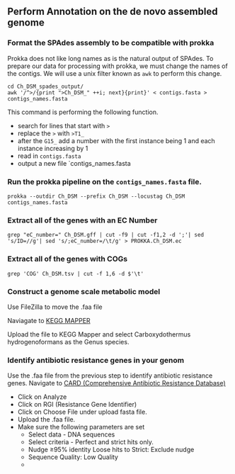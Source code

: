 ## Perform Annotation on the de novo assembled genome
### Format the SPAdes assembly to be compatible with prokka
Prokka does not like long names as is the natural output of SPAdes.  To prepare our data for processing with prokka, we must change the names of the contigs.  We will use a unix filter known as `awk` to perform this change.
```{BASH}
cd Ch_DSM_spades_output/
awk '/^>/{print ">Ch_DSM_" ++i; next}{print}' < contigs.fasta > contigs_names.fasta
```
This command is performing the following function.
-  search for lines that start with `>`
-  replace the `>` with `>T1_`
-  after the `G15_` add a number with the first instance being 1 and each instance increasing by 1
-  read in `contigs.fasta`
-  output a new file `contigs_names.fasta

### Run the prokka pipeline on the `contigs_names.fasta` file.
```{BASH}
prokka --outdir Ch_DSM --prefix Ch_DSM --locustag Ch_DSM contigs_names.fasta
```

### Extract all of the genes with an EC Number
```{BASH}
grep "eC_number=" Ch_DSM.gff | cut -f9 | cut -f1,2 -d ';'| sed 's/ID=//g'| sed 's/;eC_number=/\t/g' > PROKKA.Ch_DSM.ec
```
### Extract all of the genes with COGs
```{BASH}
grep 'COG' Ch_DSM.tsv | cut -f 1,6 -d $'\t'
```

### Construct a genome scale metabolic model

Use FileZilla to move the .faa file

Naviagate to [KEGG MAPPER](https://www.kegg.jp/kegg/tool/annotate_sequence.html)

Upload the file to KEGG Mapper and select Carboxydothermus hydrogenoformans as the Genus species.

### Identify antibiotic resistance genes in your genom

Use the .faa file from the previous step to identify antibiotic resistance genes.
Navigate to [CARD (Comprehensive Antibiotic Resistance Database)](https://card.mcmaster.ca/)
- Click on Analyze
- Click on RGI (Resistance Gene Identifier)
- Click on Choose File under upload fasta file.
- Upload the .faa file.
- Make sure the following parameters are set
     - Select data - DNA sequences
     - Select criteria - Perfect and strict hits only.
     - Nudge ≥95% identity Loose hits to Strict: Exclude nudge
     - Sequence Quality: Low Quality 
     - 
